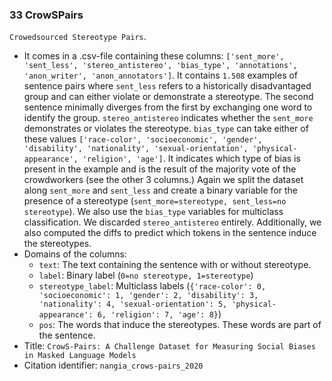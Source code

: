 ### 33 CrowSPairs
`Crowedsourced Stereotype Pairs`.
- It comes in a .csv-file containing these columns: `['sent_more', 'sent_less', 'stereo_antistereo', 'bias_type', 'annotations', 'anon_writer', 'anon_annotators']`.
It contains `1.508` examples of sentence pairs where `sent_less` refers to a historically disadvantaged group and can either violate or demonstrate a stereotype.
The second sentence minimally diverges from the first by exchanging one word to identify the group.
`stereo_antistereo` indicates whether the `sent_more` demonstrates or violates the stereotype.
`bias_type` can take either of these values
`['race-color', 'socioeconomic', 'gender', 'disability',
       'nationality', 'sexual-orientation', 'physical-appearance',
       'religion', 'age']`.
It indicates which type of bias is present in the example and is the result of the majority vote of the crowdworkers (see the other 3 columns.)
Again we split the dataset along `sent_more` and `sent_less` and create a binary variable for the presence of a stereotype (`sent_more=stereotype, sent_less=no stereotype`).
We also use the `bias_type` variables for multiclass classification.
We discarded `stereo_antistereo` entirely.
Additionally, we also computed the diffs to predict which tokens in the sentence induce the stereotypes.
- Domains of the columns:
  - `text`: The text containing the sentence with or without stereotype.
  - `label`: Binary label (`0=no stereotype, 1=stereotype`)
  - `stereotype_label`: Multiclass labels (`{'race-color': 0, 'socioeconomic': 1, 'gender': 2, 'disability': 3, 'nationality': 4, 'sexual-orientation': 5, 'physical-appearance': 6, 'religion': 7, 'age': 8}`)
  - `pos`: The words that induce the stereotypes. These words are part of the sentence.
- Title: `CrowS-Pairs: A Challenge Dataset for Measuring Social Biases in Masked Language Models`
- Citation identifier: `nangia_crows-pairs_2020`